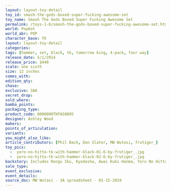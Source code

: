 ```yaml
---
layout: layout-toy-detail 
toy_id: smash-the-gods-boxed-super-fucking-awesome-set
toy_name: Smash The Gods Boxed Super Fucking Awesome Set
permalink: /toys-1-6/smash-the-gods-boxed-super-fucking-awesome-set.html
world: Popbot
world_abr: POP
character_base: TK
layout: layout-toy-detail
categories: 
tags: [hammer, set, black, tk, tomorrow king, 4-pack, four way]
release_date: 5/1/2014
release_price: $440 
scale: one sixth
size: 12 inches
comes_with: 
edition_qty: 
chase: 
exclusive: 3AA
secret_drop: 
sold_where: 
bamba_points: 
packaging_type: 
product_code: 0000000TKFAS0005
designer: Ashley Wood
makers: 
points_of_articulation: 
variants: 
you_might_also_like: 
article_contributors: [Phil Back, Don Slater, MW Wutasi, frutiger_]
toy_pics: 
  -  yoro-no-hitto-tk-with-hammer-black-01-6-by-frutiger_.jpg
  -  yoro-no-hitto-tk-with-hammer-black-02-6-by-frutiger_.jpg
backstory: Includes Rongu Iku, Kyodasha, Awai Kuki Hanma, Yoru No Hitto
sale_type: 
event_exclusive: 
event_details: 
source_doc: MW Wutasi - 3A spreadsheet - 01-15-2019
---
```

